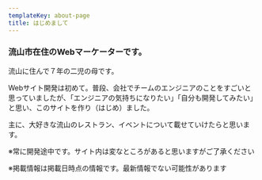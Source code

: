 ```yaml
---
templateKey: about-page
title: はじめまして
---
```

### 流山市在住のWebマーケーターです。

流山に住んで７年の二児の母です。

Webサイト開発は初めて。普段、会社でチームのエンジニアのことをすごいと思っていましたが、「エンジニアの気持ちになりたい」「自分も開発してみたい」と思い、このサイトを作り（はじめ）ました。

主に、大好きな流山のレストラン、イベントについて載せていけたらと思います。

※常に開発途中です。サイト内は変なところがあると思いますがご了承ください

※掲載情報は掲載日時点の情報です。最新情報でない可能性があります
